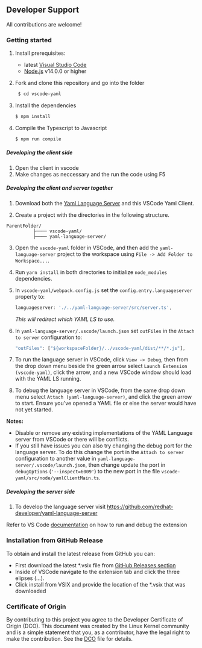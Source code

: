 

## Developer Support

All contributions are welcome!

### Getting started

1. Install prerequisites:

   * latest [Visual Studio Code](https://code.visualstudio.com/)
   * [Node.js](https://nodejs.org/) v14.0.0 or higher

2. Fork and clone this repository and go into the folder

   ```bash
    $ cd vscode-yaml
   ```

3. Install the dependencies

   ```bash
   $ npm install
   ```

4. Compile the Typescript to Javascript

   ```bash
   $ npm run compile
   ```

##### Developing the client side

1. Open the client in vscode
2. Make changes as neccessary and the run the code using F5

##### Developing the client and server together

1. Download both the [Yaml Language Server](https://github.com/redhat-developer/yaml-language-server) and this VSCode Yaml Client.

2. Create a project with the directories in the following structure.

  ```
  ParentFolder/
            ├──── vscode-yaml/
            ├──── yaml-language-server/
  ```

3. Open the `vscode-yaml` folder in VSCode, and then add the `yaml-language-server` project to the workspace using `File -> Add Folder to Workspace...`.

4. Run `yarn install` in both directories to initialize `node_modules` dependencies.

5. In `vscode-yaml/webpack.config.js` set the `config.entry.languageserver` property to:

   ```js
   languageserver: './../yaml-language-server/src/server.ts',
   ```

   _This will redirect which YAML LS to use._

6. In `yaml-language-server/.vscode/launch.json` set `outFiles` in the `Attach to server` configuration to:

   ```js
   "outFiles": ["${workspaceFolder}/../vscode-yaml/dist/**/*.js"],
   ```

7. To run the language server in VSCode, click `View -> Debug`, then from the drop down menu beside the green arrow select `Launch Extension (vscode-yaml)`, click the arrow, and a new VSCode window should load with the YAML LS running.

8. To debug the language server in VSCode, from the same drop down menu
   select
   `Attach (yaml-language-server)`, and click the green arrow to start.
   Ensure you've opened a YAML file or else the server would have not yet
   started.

**Notes:**
* Disable or remove any existing implementations of the YAML Language server from VSCode or there will be conflicts.
* If you still have issues you can also try changing the debug port for the language server. To do this change the port in the `Attach to server` configuration to another value in `yaml-language-server/.vscode/launch.json`, then change update the port in `debugOptions` (`'--inspect=6009'`) to the new port in the file `vscode-yaml/src/node/yamlClientMain.ts`.

##### Developing the server side

1. To develop the language server visit https://github.com/redhat-developer/yaml-language-server

Refer to VS Code [documentation](https://code.visualstudio.com/docs/extensions/debugging-extensions) on how to run and debug the extension

### Installation from GitHub Release

To obtain and install the latest release from GitHub you can:

* First download the latest *.vsix file from [GitHub Releases section](https://github.com/redhat-developer/vscode-yaml/releases)
* Inside of VSCode navigate to the extension tab and click the three elipses (...).
* Click install from VSIX and provide the location of the *.vsix that was downloaded

### Certificate of Origin

By contributing to this project you agree to the Developer Certificate of
Origin (DCO). This document was created by the Linux Kernel community and is a
simple statement that you, as a contributor, have the legal right to make the
contribution. See the [DCO](DCO) file for details.
